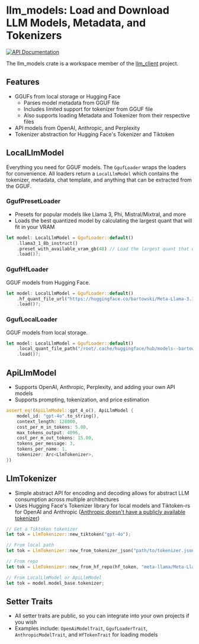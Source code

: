 <!-- cargo-rdme start -->

# llm_models: Load and Download LLM Models, Metadata, and Tokenizers

[![API Documentation](https://docs.rs/llm_models/badge.svg)](https://docs.rs/llm_models)

The llm_models crate is a workspace member of the [llm_client](https://github.com/ShelbyJenkins/llm_client) project.

## Features

* GGUFs from local storage or Hugging Face
    * Parses model metadata from GGUF file
    * Includes limited support for tokenizer from GGUF file
    * Also supports loading Metadata and Tokenizer from their respective files
* API models from OpenAI, Anthropic, and Perplexity
* Tokenizer abstraction for Hugging Face's Tokenizer and Tiktoken

## LocalLlmModel

Everything you need for GGUF models. The `GgufLoader` wraps the loaders for convenience.
All loaders return a `LocalLlmModel` which contains the tokenizer, metadata, chat template,
and anything that can be extracted from the GGUF.

### GgufPresetLoader

* Presets for popular models like Llama 3, Phi, Mistral/Mixtral, and more
* Loads the best quantized model by calculating the largest quant that will fit in your VRAM

```rust
let model: LocalLlmModel = GgufLoader::default()
    .llama3_1_8b_instruct()
    .preset_with_available_vram_gb(48) // Load the largest quant that will fit in your vram
    .load()?;
```

### GgufHfLoader

GGUF models from Hugging Face.

```rust
let model: LocalLlmModel = GgufLoader::default()
    .hf_quant_file_url("https://huggingface.co/bartowski/Meta-Llama-3.1-8B-Instruct-GGUF/blob/main/Meta-Llama-3.1-8B-Instruct-Q8_0.gguf")
    .load()?;
```

### GgufLocalLoader

GGUF models from local storage.

```rust
let model: LocalLlmModel = GgufLoader::default()
    .local_quant_file_path("/root/.cache/huggingface/hub/models--bartowski--Meta-Llama-3.1-8B-Instruct-GGUF/blobs/9da71c45c90a821809821244d4971e5e5dfad7eb091f0b8ff0546392393b6283")
    .load()?;
```

## ApiLlmModel

* Supports OpenAI, Anthropic, Perplexity, and adding your own API models
* Supports prompting, tokenization, and price estimation

```rust
assert_eq!(ApiLlmModel::gpt_4_o(), ApiLlmModel {
    model_id: "gpt-4o".to_string(),
    context_length: 128000,
    cost_per_m_in_tokens: 5.00,
    max_tokens_output: 4096,
    cost_per_m_out_tokens: 15.00,
    tokens_per_message: 3,
    tokens_per_name: 1,
    tokenizer: Arc<LlmTokenizer>,
})
```

## LlmTokenizer

* Simple abstract API for encoding and decoding allows for abstract LLM consumption across multiple architectures
* Uses Hugging Face's Tokenizer library for local models and Tiktoken-rs for OpenAI and Anthropic
  ([Anthropic doesn't have a publicly available tokenizer](https://github.com/javirandor/anthropic-tokenizer))

```rust
// Get a Tiktoken tokenizer
let tok = LlmTokenizer::new_tiktoken("gpt-4o");

// From local path
let tok = LlmTokenizer::new_from_tokenizer_json("path/to/tokenizer.json");

// From repo
let tok = LlmTokenizer::new_from_hf_repo(hf_token, "meta-llama/Meta-Llama-3-8B-Instruct");

// From LocalLlmModel or ApiLlmModel
let tok = model.model_base.tokenizer;
```

## Setter Traits

* All setter traits are public, so you can integrate into your own projects if you wish
* Examples include: `OpenAiModelTrait`, `GgufLoaderTrait`, `AnthropicModelTrait`, and `HfTokenTrait` for loading models

<!-- cargo-rdme end -->
